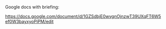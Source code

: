 Google docs with briefing:

https://docs.google.com/document/d/1GZSdbjE0wvgnOjnzwT39UXqFT6W5ef0W3bayxyoPiPM/edit
